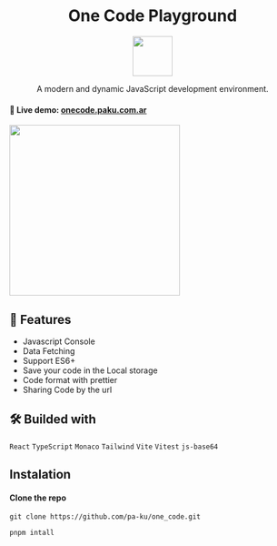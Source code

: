 
<div align="center">  

<h1> One Code Playground</h1>
  <img src= "https://github.com/user-attachments/assets/25f9b280-34fb-47a5-a949-49fc8e59866b" width=70>
</div>

<p font=26 align="center">A modern and dynamic JavaScript development environment.</p>
 

#### 🔗 Live demo: [onecode.paku.com.ar](https://onecode.paku.com.ar)

<kbd>
<img src="https://github.com/user-attachments/assets/4361576b-1d00-4fee-a720-6e17e205bfaf" width="300" >
</kbd>

## 🌟 Features
- Javascript Console
- Data Fetching
- Support ES6+
- Save your code in the Local storage 
- Code format with prettier
- Sharing Code by the url

## 🛠️ Builded with
``React`` ``TypeScript`` ``Monaco`` ``Tailwind`` ``Vite`` ``Vitest`` ``js-base64``

  ## Instalation

#### Clone the repo
````
git clone https://github.com/pa-ku/one_code.git
````

````
pnpm intall
````

